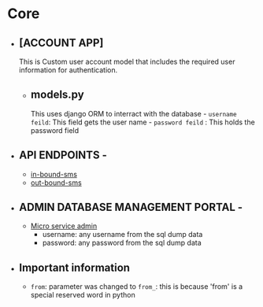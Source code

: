 # Core


- ## [ACCOUNT APP]

  This is Custom user account model that includes the required user information for authentication.

  - ## models.py
    This uses django ORM to interract with the database
        - `username feild`: This field gets the user name
        - `password feild` : This holds the password field


- ## API ENDPOINTS - 
  - [in-bound-sms](https://sms-micro-service.herokuapp.com/api/v1/inbound/sms/)
  - [out-bound-sms](https://sms-micro-service.herokuapp.com/api/v1/outbound/sms/)


- ## ADMIN DATABASE MANAGEMENT PORTAL - 
  - [Micro service admin](https://sms-micro-service.herokuapp.com/admin/)
    - username: any username from the sql dump data
    - password: any password from the sql dump data


- ## Important information
    - `from`:  parameter was changed to `from_`: this is because 'from' is a special reserved word in python

